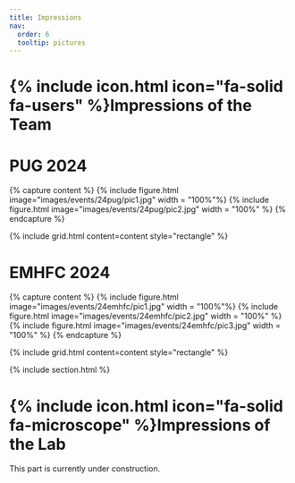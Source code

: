 ```yaml
---
title: Impressions
nav:
  order: 6
  tooltip: pictures
---
```


# {% include icon.html icon="fa-solid fa-users" %}Impressions of the Team

# PUG 2024
{% capture content %}
  {% include figure.html image="images/events/24pug/pic1.jpg" width = "100%"%}
  {% include figure.html image="images/events/24pug/pic2.jpg" width = "100%" %}
{% endcapture %}

{%
  include grid.html
  content=content
  style="rectangle"
%}

# EMHFC 2024
{% capture content %}
  {% include figure.html image="images/events/24emhfc/pic1.jpg" width = "100%"%}
  {% include figure.html image="images/events/24emhfc/pic2.jpg" width = "100%" %}
  {% include figure.html image="images/events/24emhfc/pic3.jpg" width = "100%" %}
{% endcapture %}

{%
  include grid.html
  content=content
  style="rectangle"
%}

{% include section.html %}

# {% include icon.html icon="fa-solid fa-microscope" %}Impressions of the Lab

This part is currently under construction.
